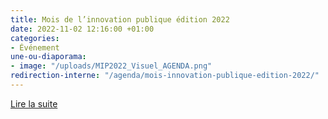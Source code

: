 ```yaml
---
title: Mois de l’innovation publique édition 2022
date: 2022-11-02 12:16:00 +01:00
categories:
- Événement
une-ou-diaporama:
- image: "/uploads/MIP2022_Visuel_AGENDA.png"
redirection-interne: "/agenda/mois-innovation-publique-edition-2022/"
---
```


<div class="lien-important"><p><a href="/agenda/mois-innovation-publique-edition-2022/">Lire la suite</a></p></div>